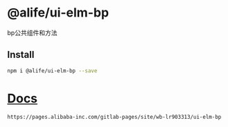 # @alife/ui-elm-bp

bp公共组件和方法

## Install

```bash
npm i @alife/ui-elm-bp --save
```

# [Docs](https://pages.alibaba-inc.com/gitlab-pages/site/wb-lr903313/ui-elm-bp)

```
https://pages.alibaba-inc.com/gitlab-pages/site/wb-lr903313/ui-elm-bp
```
